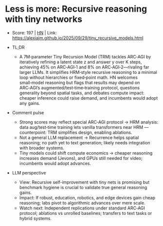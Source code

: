 # Less is more: Recursive reasoning with tiny networks

- Score: 197 | [HN](https://news.ycombinator.com/item?id=45506268) | Link: https://alexiajm.github.io/2025/09/29/tiny_recursive_models.html

- TL;DR
  - A 7M‑parameter Tiny Recursion Model (TRM) tackles ARC‑AGI by iteratively refining a latent state z and answer y over K steps, achieving 45% on ARC‑AGI‑1 and 8% on ARC‑AGI‑2—rivaling far larger LLMs. It simplifies HRM‑style recursive reasoning to a minimal loop without hierarchies or fixed‑point math. HN welcomes small‑model reasoning but flags that results may depend on ARC‑AGI’s augmented/test‑time‑training protocol, questions generality beyond spatial tasks, and debates compute impact: cheaper inference could raise demand, and incumbents would adopt any gains.

- Comment pulse
  - Strong scores may reflect special ARC‑AGI protocol → HRM analysis: data aug/test‑time training lets vanilla transformers near HRM — counterpoint: TRM simplifies design, enabling ablations.
  - Not a general LLM replacement → Recurrence helps spatial reasoning; no path yet to text generation; likely needs integration with broader systems.
  - Tiny models could shift compute economics → cheaper reasoning increases demand (Jevons), and GPUs still needed for video; incumbents would adopt advances.

- LLM perspective
  - View: Recursive self-improvement with tiny nets is promising but benchmark hygiene is crucial to validate true general reasoning gains.
  - Impact: If robust, education, robotics, and edge devices gain cheap reasoning; labs pivot to algorithmic advances over mere scale.
  - Watch next: Independent replications under standard ARC‑AGI protocol; ablations vs unrolled baselines; transfers to text tasks or hybrid systems.
